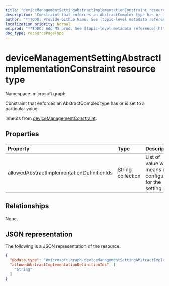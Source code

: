 ```yaml
---
title: "deviceManagementSettingAbstractImplementationConstraint resource type"
description: "Constraint that enforces an AbstractComplex type has or is set to a particular value"
author: "**TODO: Provide Github Name. See [topic-level metadata reference](https://msgo.azurewebsites.net/add/document/guidelines/metadata.html#topic-level-metadata)**"
localization_priority: Normal
ms.prod: "**TODO: Add MS prod. See [topic-level metadata reference](https://msgo.azurewebsites.net/add/document/guidelines/metadata.html#topic-level-metadata)**"
doc_type: resourcePageType
---
```


# deviceManagementSettingAbstractImplementationConstraint resource type

Namespace: microsoft.graph



Constraint that enforces an AbstractComplex type has or is set to a particular value


Inherits from [deviceManagementConstraint](../resources/devicemanagementconstraint.md).

## Properties
|Property|Type|Description|
|:---|:---|:---|
|allowedAbstractImplementationDefinitionIds|String collection|List of value which means not configured for the setting|

## Relationships
None.

## JSON representation
The following is a JSON representation of the resource.
<!-- {
  "blockType": "resource",
  "@odata.type": "microsoft.graph.deviceManagementSettingAbstractImplementationConstraint"
}
-->
``` json
{
  "@odata.type": "#microsoft.graph.deviceManagementSettingAbstractImplementationConstraint",
  "allowedAbstractImplementationDefinitionIds": [
    "String"
  ]
}
```

